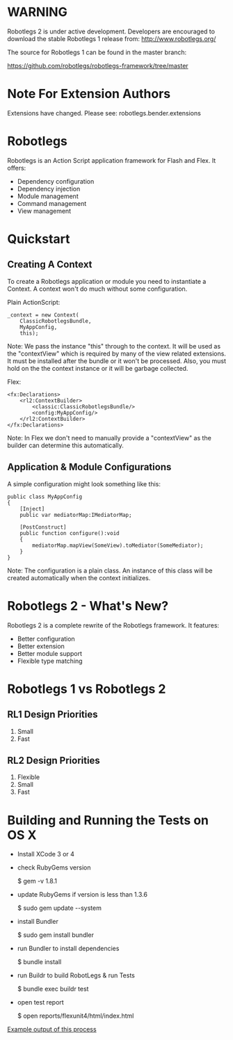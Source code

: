 # WARNING

Robotlegs 2 is under active development. Developers are encouraged to download the stable Robotlegs 1 release from: http://www.robotlegs.org/

The source for Robotlegs 1 can be found in the master branch:

https://github.com/robotlegs/robotlegs-framework/tree/master

# Note For Extension Authors

Extensions have changed. Please see: robotlegs.bender.extensions

# Robotlegs

Robotlegs is an Action Script application framework for Flash and Flex. It offers:

+ Dependency configuration
+ Dependency injection
+ Module management
+ Command management
+ View management

# Quickstart

## Creating A Context

To create a Robotlegs application or module you need to instantiate a Context. A context won't do much without some configuration.

Plain ActionScript:

    _context = new Context(
        ClassicRobotlegsBundle,
        MyAppConfig,
        this);

Note: We pass the instance "this" through to the context. It will be used as the "contextView" which is required by many of the view related extensions. It must be installed after the bundle or it won't be processed. Also, you must hold on the the context instance or it will be garbage collected.

Flex:

    <fx:Declarations>
        <rl2:ContextBuilder>
            <classic:ClassicRobotlegsBundle/>
            <config:MyAppConfig/>
        </rl2:ContextBuilder>
    </fx:Declarations>

Note: In Flex we don't need to manually provide a "contextView" as the builder can determine this automatically.

## Application & Module Configurations

A simple configuration might look something like this:

    public class MyAppConfig
    {
        [Inject]
        public var mediatorMap:IMediatorMap;

        [PostConstruct]
        public function configure():void
        {
            mediatorMap.mapView(SomeView).toMediator(SomeMediator);
        }
    }

Note: The configuration is a plain class. An instance of this class will be created automatically when the context initializes.

# Robotlegs 2 - What's New?

Robotlegs 2 is a complete rewrite of the Robotlegs framework. It features:

+ Better configuration
+ Better extension
+ Better module support
+ Flexible type matching

# Robotlegs 1 vs Robotlegs 2

## RL1 Design Priorities

1. Small
2. Fast

## RL2 Design Priorities

1. Flexible
2. Small
3. Fast

# Building and Running the Tests on OS X

- Install XCode 3 or 4
- check RubyGems version
    
    $ gem -v
    1.8.1
    
- update RubyGems if version is less than 1.3.6

    $ sudo gem update --system
    
- install Bundler

    $ sudo gem install bundler
    
- run Bundler to install dependencies

    $ bundle install
    
- run Buildr to build RobotLegs & run Tests

    $ bundle exec buildr test
    
- open test report

    $ open reports/flexunit4/html/index.html
    
[Example output of this process](https://gist.github.com/1336238)


